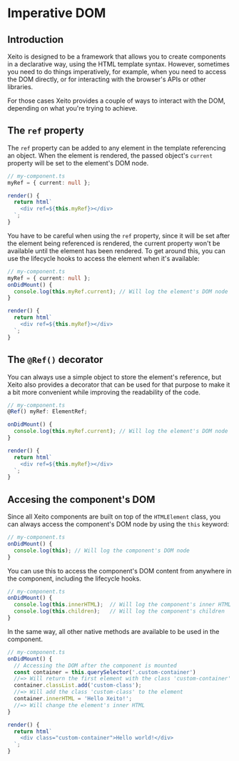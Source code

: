 # Imperative DOM

## Introduction

Xeito is designed to be a framework that allows you to create components in a declarative way, using the HTML template syntax. However, sometimes you need to do things imperatively, for example, when you need to access the DOM directly, or for interacting with the browser's APIs or other libraries.

For those cases Xeito provides a couple of ways to interact with the DOM, depending on what you're trying to achieve.

## The `ref` property

The `ref` property can be added to any element in the template referencing an object. When the element is rendered, the passed object's `current` property will be set to the element's DOM node.

```typescript
// my-component.ts
myRef = { current: null };

render() {
  return html`
    <div ref=${this.myRef}></div>
  `;
}
```
You have to be careful when using the `ref` property, since it will be set after the element being referenced is rendered, the current property won't be available until the element has been rendered. To get around this, you can use the lifecycle hooks to access the element when it's available:

```typescript
// my-component.ts
myRef = { current: null };
onDidMount() {
  console.log(this.myRef.current); // Will log the element's DOM node
}

render() {
  return html`
    <div ref=${this.myRef}></div>
  `;
}
```

## The `@Ref()` decorator

You can always use a simple object to store the element's reference, but Xeito also provides a decorator that can be used for that purpose to make it a bit 
more convenient while improving the readability of the code.

```typescript
// my-component.ts
@Ref() myRef: ElementRef;

onDidMount() {
  console.log(this.myRef.current); // Will log the element's DOM node
}

render() {
  return html`
    <div ref=${this.myRef}></div>
  `;
}
```

## Accesing the component's DOM

Since all Xeito components are built on top of the `HTMLElement` class, you can always access the component's DOM node by using the `this` keyword:

```typescript
// my-component.ts
onDidMount() {
  console.log(this); // Will log the component's DOM node
}
```
You can use this to access the component's DOM content from anywhere in the component, including the lifecycle hooks.
```typescript
// my-component.ts
onDidMount() {
  console.log(this.innerHTML);  // Will log the component's inner HTML
  console.log(this.children);   // Will log the component's children
}
```
In the same way, all other native methods are available to be used in the component.
```typescript
// my-component.ts
onDidMount() {
  // Accessing the DOM after the component is mounted
  const container = this.querySelector('.custom-container') 
  //=> Will return the first element with the class 'custom-container'
  container.classList.add('custom-class'); 
  //=> Will add the class 'custom-class' to the element
  container.innerHTML = 'Hello Xeito!'; 
  //=> Will change the element's inner HTML
}

render() {
  return html`
    <div class="custom-container">Hello world!</div>
  `;
}
```